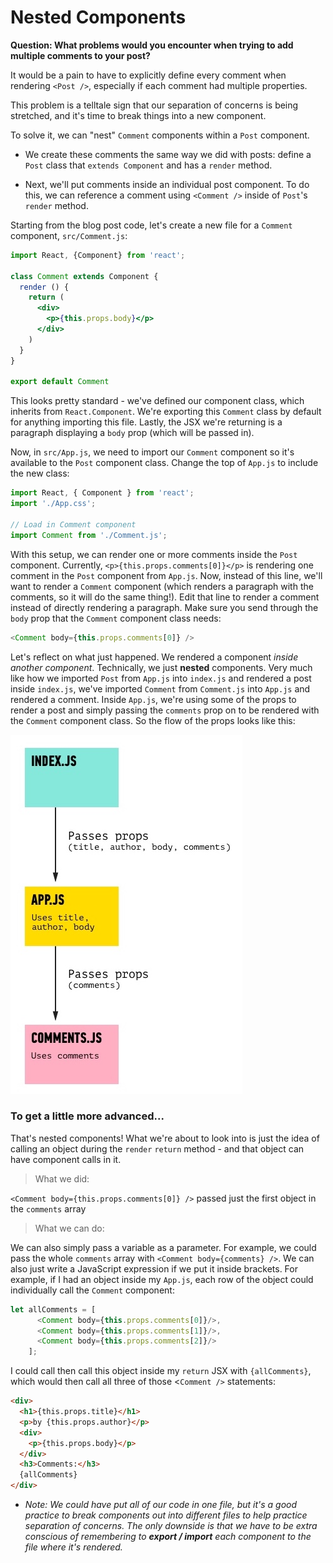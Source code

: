 # Nested Components

**Question: What problems would you encounter when trying to add multiple comments to your post?**

It would be a pain to have to explicitly define every comment when rendering `<Post />`, especially if each comment had multiple properties.

This problem is a telltale sign that our separation of concerns is being stretched, and it's time to break things into a new component.

To solve it, we can "nest" `Comment` components within a `Post` component.

* We create these comments the same way we did with posts: define a `Post` class that `extends Component` and has a `render` method.

* Next, we'll put comments inside an individual post component. To do this, we can reference a comment using `<Comment />` inside of `Post`'s `render` method.

Starting from the blog post code, let's create a new file for a `Comment` component, `src/Comment.js`:

```jsx
import React, {Component} from 'react';

class Comment extends Component {
  render () {
    return (
      <div>
        <p>{this.props.body}</p>
      </div>
    )
  }
}

export default Comment
```

This looks pretty standard - we've defined our component class, which inherits from `React.Component`. We're exporting this `Comment` class by default for anything importing this file. Lastly, the JSX we're returning is a paragraph displaying a `body` prop (which will be passed in).

Now, in `src/App.js`, we need to import our `Comment` component so it's available to the `Post` component class. Change the top of `App.js` to include the new class:

```js
import React, { Component } from 'react';
import './App.css';

// Load in Comment component
import Comment from './Comment.js';
```
With this setup, we can render one or more comments inside the `Post` component. Currently,
`<p>{this.props.comments[0]}</p>` is rendering one comment in the `Post` component from `App.js`. Now, instead of this line, we'll want to render a `Comment` component (which renders a paragraph with the comments, so it will do the same thing!). Edit that line to render a comment instead of directly rendering a paragraph.  Make sure you send through the `body` prop that the `Comment` component class needs:

```js
<Comment body={this.props.comments[0]} />
```

Let's reflect on what just happened. We rendered a component _inside another component_. Technically, we just **nested** components. Very much like how we imported `Post` from `App.js` into `index.js` and rendered a post inside `index.js`, we've imported `Comment` from `Comment.js` into `App.js` and rendered a comment. Inside `App.js`, we're using some of the props to render a post and simply passing the `comments` prop on to be rendered with the `Comment` component class. So the flow of the props looks like this:


![nested components chart](./images/nested_components_chart.jpg)


### To get a little more advanced...

That's nested components! What we're about to look into is just the idea of calling an object during the `render` `return` method - and that object can have component calls in it.

> What we did:

`<Comment body={this.props.comments[0]} />` passed just the first object in the `comments` array

> What we can do:

We can also simply pass a variable as a parameter. For example, we could pass the whole `comments` array with `<Comment body={comments} />`. We can also just write a JavaScript expression if we put it inside brackets. For example, if I had an object inside my `App.js`, each row of the object could individually call the `Comment` component:

```js
let allComments = [
      <Comment body={this.props.comments[0]}/>,
      <Comment body={this.props.comments[1]}/>,
      <Comment body={this.props.comments[2]}/>
    ];
```
I could call then call this object inside my `return` JSX with `{allComments}`, which would then call all three of those <`Comment />` statements:

```html
<div>
  <h1>{this.props.title}</h1>
  <p>by {this.props.author}</p>
  <div>
    <p>{this.props.body}</p>
  </div>
  <h3>Comments:</h3>
  {allComments}
</div>
```

 * *Note: We could have put all of our code in one file, but it's a good practice to break components out into different files to help practice separation of concerns. The only downside is that we have to be extra conscious of remembering to **export / import** each component to the file where it's rendered.*
